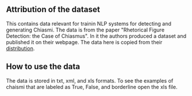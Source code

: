## Attribution of the dataset 

This contains data relevant for trainin NLP systems for detecting and generating Chiasmi. The data is from the paper "Rhetorical Figure Detection: the Case of Chiasmus". In it the authors produced a dataset and published it on their webpage. The data here is copied from their [distribution](https://cl.lingfil.uu.se/~marie/chiasme.htm).

## How to use the data

The data is stored in txt, xml, and xls formats. To see the examples of chaismi that are labeled as True, False, and borderline open the xls file.
